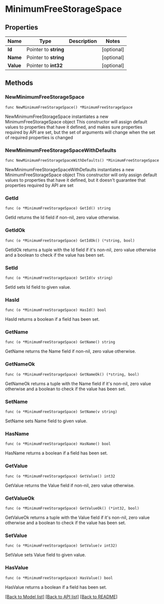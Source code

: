 # MinimumFreeStorageSpace

## Properties

Name | Type | Description | Notes
------------ | ------------- | ------------- | -------------
**Id** | Pointer to **string** |  | [optional] 
**Name** | Pointer to **string** |  | [optional] 
**Value** | Pointer to **int32** |  | [optional] 

## Methods

### NewMinimumFreeStorageSpace

`func NewMinimumFreeStorageSpace() *MinimumFreeStorageSpace`

NewMinimumFreeStorageSpace instantiates a new MinimumFreeStorageSpace object
This constructor will assign default values to properties that have it defined,
and makes sure properties required by API are set, but the set of arguments
will change when the set of required properties is changed

### NewMinimumFreeStorageSpaceWithDefaults

`func NewMinimumFreeStorageSpaceWithDefaults() *MinimumFreeStorageSpace`

NewMinimumFreeStorageSpaceWithDefaults instantiates a new MinimumFreeStorageSpace object
This constructor will only assign default values to properties that have it defined,
but it doesn't guarantee that properties required by API are set

### GetId

`func (o *MinimumFreeStorageSpace) GetId() string`

GetId returns the Id field if non-nil, zero value otherwise.

### GetIdOk

`func (o *MinimumFreeStorageSpace) GetIdOk() (*string, bool)`

GetIdOk returns a tuple with the Id field if it's non-nil, zero value otherwise
and a boolean to check if the value has been set.

### SetId

`func (o *MinimumFreeStorageSpace) SetId(v string)`

SetId sets Id field to given value.

### HasId

`func (o *MinimumFreeStorageSpace) HasId() bool`

HasId returns a boolean if a field has been set.

### GetName

`func (o *MinimumFreeStorageSpace) GetName() string`

GetName returns the Name field if non-nil, zero value otherwise.

### GetNameOk

`func (o *MinimumFreeStorageSpace) GetNameOk() (*string, bool)`

GetNameOk returns a tuple with the Name field if it's non-nil, zero value otherwise
and a boolean to check if the value has been set.

### SetName

`func (o *MinimumFreeStorageSpace) SetName(v string)`

SetName sets Name field to given value.

### HasName

`func (o *MinimumFreeStorageSpace) HasName() bool`

HasName returns a boolean if a field has been set.

### GetValue

`func (o *MinimumFreeStorageSpace) GetValue() int32`

GetValue returns the Value field if non-nil, zero value otherwise.

### GetValueOk

`func (o *MinimumFreeStorageSpace) GetValueOk() (*int32, bool)`

GetValueOk returns a tuple with the Value field if it's non-nil, zero value otherwise
and a boolean to check if the value has been set.

### SetValue

`func (o *MinimumFreeStorageSpace) SetValue(v int32)`

SetValue sets Value field to given value.

### HasValue

`func (o *MinimumFreeStorageSpace) HasValue() bool`

HasValue returns a boolean if a field has been set.


[[Back to Model list]](../README.md#documentation-for-models) [[Back to API list]](../README.md#documentation-for-api-endpoints) [[Back to README]](../README.md)


